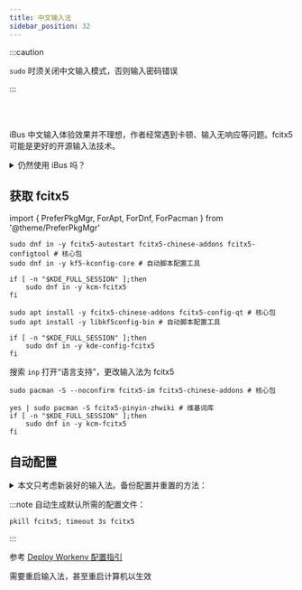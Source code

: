 ```yaml
---
title: 中文输入法
sidebar_position: 32
---
```


:::caution

`sudo` 时须关闭中文输入模式，否则输入密码错误

:::

<br/><br/>

iBus 中文输入体验效果并不理想，作者经常遇到卡顿、输入无响应等问题。fcitx5 可能是更好的开源输入法技术。

 <details className="let-details-to-gray">
<summary>仍然使用 iBus 吗？</summary>

https://gitcode.net/lbh/dwe/-/blob/main/cn/ibus/README.md

</details>

## 获取 fcitx5

import {
PreferPkgMgr,
ForApt,
ForDnf,
ForPacman
} from '@theme/PreferPkgMgr'

 <PreferPkgMgr dnf apt pacman>
<ForDnf>

```shell
sudo dnf in -y fcitx5-autostart fcitx5-chinese-addons fcitx5-configtool # 核心包
sudo dnf in -y kf5-kconfig-core # 自动脚本配置工具

if [ -n "$KDE_FULL_SESSION" ];then
    sudo dnf in -y kcm-fcitx5
fi
```

</ForDnf>
<ForApt>

```shell
sudo apt install -y fcitx5-chinese-addons fcitx5-config-qt # 核心包
sudo apt install -y libkf5config-bin # 自动脚本配置工具

if [ -n "$KDE_FULL_SESSION" ];then
    sudo dnf in -y kde-config-fcitx5
fi
```

搜索 `inp` 打开“语言支持”，更改输入法为 fcitx5

</ForApt>
<ForPacman>

```shell
sudo pacman -S --noconfirm fcitx5-im fcitx5-chinese-addons # 核心包

yes | sudo pacman -S fcitx5-pinyin-zhwiki # 维基词库
if [ -n "$KDE_FULL_SESSION" ];then
    sudo dnf in -y kcm-fcitx5
fi
```

</ForPacman>
</PreferPkgMgr>

## 自动配置

<details className='let-details-to-gray'>
  <summary>
本文只考虑新装好的输入法。备份配置并重置的方法：
</summary>

    mv ~/.config/fcitx5 backupcfg-fcitx

</details>

:::note 自动生成默认所需的配置文件：

    pkill fcitx5; timeout 3s fcitx5

:::

参考 [Deploy Workenv 配置指引](https://gitcode.net/lbh/dwe/-/blob/main/cn/fcitx5/README.md)

需要重启输入法，甚至重启计算机以生效
